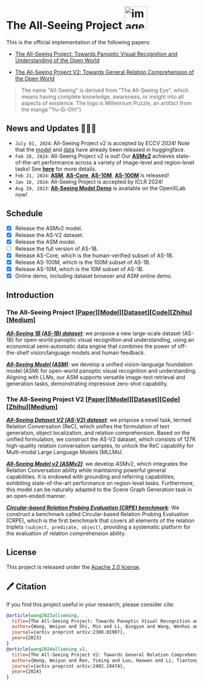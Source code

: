 # The All-Seeing Project <img width="60" alt="image" src="https://github.com/OpenGVLab/all-seeing/assets/8529570/54c8d328-aa67-4d28-99de-90d019e8e7d0">

This is the official implementation of the following papers:

- [The All-Seeing Project: Towards Panoptic Visual Recognition and Understanding of the Open World](https://arxiv.org/abs/2308.01907)

- [The All-Seeing Project V2: Towards General Relation Comprehension of the Open World](https://arxiv.org/abs/2402.19474)

> The name "All-Seeing" is derived from "The All-Seeing Eye", which means having complete knowledge, awareness, or insight into all aspects of existence. The logo is Millennium Puzzle, an artifact from the manga "Yu-Gi-Oh!")

## News and Updates 🚀🚀🚀
- `July 01, 2024`: All-Seeing Project v2 is accepted by ECCV 2024! Note that the [model](https://huggingface.co/OpenGVLab/ASMv2) and [data](https://huggingface.co/datasets/OpenGVLab/AS-V2) have already been released in huggingface.
- `Feb 28, 2024`: All-Seeing Project v2 is out! Our [**ASMv2**](https://huggingface.co/OpenGVLab/ASMv2) achieves state-of-the-art performance across a variety of image-level and region-level tasks! See [**here**](all-seeing-v2/README.md) for more details.
- `Feb 21, 2024`: [**ASM**](https://huggingface.co/OpenGVLab/ASM-FT), [**AS-Core**](https://huggingface.co/datasets/OpenGVLab/AS-Core), [**AS-10M**](https://huggingface.co/datasets/OpenGVLab/AS-V2/blob/main/as_pretrain_10m.json), [**AS-100M**](https://huggingface.co/datasets/OpenGVLab/AS-100M) is released!
- `Jan 16, 2024`: All-Seeing Project is accepted by ICLR 2024!
- `Aug 29, 2023`: [**All-Seeing Model Demo**](https://openxlab.org.cn/apps/detail/wangweiyun/AllSeeingModel) is available on the OpenXLab now!

## Schedule
- [x] Release the ASMv2 model.
- [x] Release the AS-V2 dataset.
- [x] Release the ASM model.
- [ ] Release the full version of AS-1B.
- [x] Release AS-Core, which is the human-verified subset of AS-1B.
- [x] Release AS-100M, which is the 100M subset of AS-1B.
- [x] Release AS-10M, which is the 10M subset of AS-1B.
- [x] Online demo, including dataset browser and ASM online demo.

<!-- ## Online Demo
**All-Seeing Model demo** is available [here](https://openxlab.org.cn/apps/detail/wangweiyun/All-Seeing-Model-Demo).

**Dataset Browser** is available [here](https://openxlab.org.cn/apps/detail/wangweiyun/All-Seeing-Dataset-Browser).



https://github.com/OpenGVLab/all-seeing/assets/47669167/9b5b32d1-863a-4579-b576-b82523f2205e -->

## Introduction 

<!-- ### [**The All-Seeing Project**](all-seeing/README.md) -->
### The All-Seeing Project [[Paper](https://arxiv.org/abs/2308.01907)][[Model](https://huggingface.co/OpenGVLab/ASM-FT)][[Dataset](https://huggingface.co/datasets/OpenGVLab/AS-100M)][[Code](all-seeing/README.md)][[Zhihu](https://zhuanlan.zhihu.com/p/686963813)][[Medium](https://ai.gopubby.com/the-all-seeing-project-towards-panoptic-visual-recognization-and-general-relation-comprehension-f76c2bde3e2c)]

[***All-Seeing 1B (AS-1B) dataset***](https://huggingface.co/datasets/OpenGVLab/AS-100M): we propose a new large-scale dataset (AS-1B) for open-world panoptic visual recognition and understanding, using an economical semi-automatic data engine that combines the power of off-the-shelf vision/language models and human feedback.

[***All-Seeing Model (ASM)***](https://huggingface.co/OpenGVLab/ASM-FT): we develop a unified vision-language foundation model (ASM) for open-world panoptic visual recognition and understanding. Aligning with LLMs, our ASM supports versatile image-text retrieval and generation tasks, demonstrating impressive zero-shot capability.

<!-- ### [**The All-Seeing Project V2**](all-seeing-v2/README.md) -->
### The All-Seeing Project V2 [[Paper](https://arxiv.org/abs/2402.19474)][[Model](https://huggingface.co/OpenGVLab/ASMv2)][[Dataset](https://huggingface.co/datasets/OpenGVLab/AS-V2)][[Code](all-seeing-v2/README.md)][[Zhihu](https://zhuanlan.zhihu.com/p/686963813)][[Medium](https://ai.gopubby.com/the-all-seeing-project-towards-panoptic-visual-recognization-and-general-relation-comprehension-f76c2bde3e2c)]

***[All-Seeing Dataset V2 (AS-V2) dataset](https://huggingface.co/datasets/OpenGVLab/AS-V2)***: we propose a novel task, termed Relation Conversation (ReC), which unifies the formulation of text generation, object localization, and relation comprehension. Based on the unified formulation, we construct the AS-V2 dataset, which consists of 127K high-quality relation conversation samples, to unlock the ReC capability for Multi-modal Large Language Models (MLLMs).

***[All-Seeing Model v2 (ASMv2)](https://huggingface.co/OpenGVLab/ASMv2)***: we develop ASMv2, which integrates the Relation Conversation ability while maintaining powerful general capabilities.
It is endowed with grounding and referring capabilities, exhibiting state-of-the-art performance on region-level tasks.
Furthermore, this model can be naturally adapted to the Scene Graph Generation task in an open-ended manner.

***[Circular-based Relation Probing Evaluation (CRPE) benchmark](https://huggingface.co/datasets/OpenGVLab/CRPE)***: We construct a benchmark called Circular-based Relation Probing Evaluation (CRPE), which is the first benchmark that covers all elements of the relation triplets `(subject, predicate, object)`, providing a systematic platform for the evaluation of relation comprehension ability.

## License

This project is released under the [Apache 2.0 license](LICENSE). 


## 🖊️ Citation

If you find this project useful in your research, please consider cite:

```BibTeX
@article{wang2023allseeing,
  title={The All-Seeing Project: Towards Panoptic Visual Recognition and Understanding of the Open World},
  author={Wang, Weiyun and Shi, Min and Li, Qingyun and Wang, Wenhai and Huang, Zhenhang and Xing, Linjie and Chen, Zhe and Li, Hao and Zhu, Xizhou and Cao, Zhiguo and others},
  journal={arXiv preprint arXiv:2308.01907},
  year={2023}
}
@article{wang2024allseeing_v2,
  title={The All-Seeing Project V2: Towards General Relation Comprehension of the Open World},
  author={Wang, Weiyun and Ren, Yiming and Luo, Haowen and Li, Tiantong and Yan, Chenxiang and Chen, Zhe and Wang, Wenhai and Li, Qingyun and Lu, Lewei and Zhu, Xizhou and others},
  journal={arXiv preprint arXiv:2402.19474},
  year={2024}
}
```
